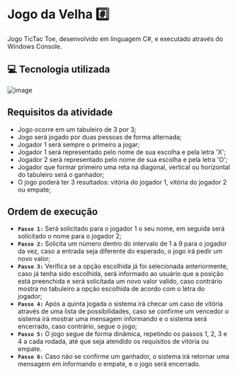 ﻿# Jogo da Velha :hash:
Jogo TicTac Toe, desenvolvido em linguagem C#, e executado através do Windows Console.

💻 Tecnologia utilizada
---------
![image](https://img.shields.io/badge/C%23-239120?style=for-the-badge&logo=c-sharp&logoColor=white)

## Requisitos da atividade
- Jogo ocorre em um tabuleiro de 3 por 3;
- Jogo será jogado por duas pessoas de forma alternada;
- Jogador 1 será sempre o primeiro a jogar;
- Jogador 1 será representado pelo nome de sua escolha e pela letra 'X';
- Jogador 2 será representado pelo nome de sua escolha e pela letra 'O';
- Jogador que formar primeiro uma reta na diagonal, vertical ou horizontal do tabuleiro será o ganhador;
- O jogo poderá ter 3 resultados: vitória do jogador 1, vitória do jogador 2 ou empate;

## Ordem de execução
- <b>`Passo 1:`</b> Será solicitado para o jogador 1 o seu nome, em seguida será solicitado o nome para o jogador 2;
- <b>`Passo 2:`</b> Solicita um número dentro do intervalo de 1 a 9 para o jogador da vez, caso a entrada seja diferente do esperado, o jogo irá pedir um novo valor;
- <b>`Passo 3:`</b> Verifica se a opção escolhida já foi selecionada anteriormente, caso já tenha sido escolhida, será informado ao usuário que a posição está preenchida e será solicitada um novo valor valido, caso contrário mostra no tabuleiro a opção escolhida de acordo com o letra do jogador;
- <b>`Passo 4:`</b> Após a quinta jogada o sistema irá checar um caso de vitória através de uma lista de possibilidades, caso se confirme um vencedor o sistema irá mostrar uma mensagem informando e o sistema será encerrado, caso contrário, segue o jogo;
- <b>`Passo 5:`</b> O jogo segue de forma dinâmica, repetindo os passos 1, 2, 3 e 4 a cada rodada, até que seja atendido os requisitos de vitória ou empate.
- <b>`Passo 6:`</b> Caso não se confirme um ganhador, o sistema irá retornar uma mensagem em informando o empate, e o jogo será encerrado.